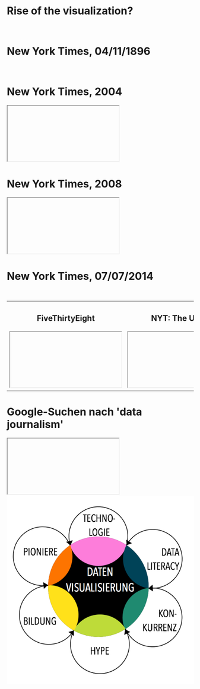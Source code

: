 <h1 class="title">Rise of the visualization?</h1>



<img class="full-height" data-src="assets/intro/1896-full-page-1000.png"></img>
<div class="overlay dark">
<h1>New York Times, 04/11/1896</h1>
</div>




<img class="full-height" data-src="assets/intro/2004-election-map.png"></img>
<div class="overlay dark">
<h1>New York Times, 2004</h1>
</div>



<iframe class="full" data-src="http://elections.nytimes.com/2008/results/president/exit-polls.html?ref=weekinreview"></iframe>
<div class="overlay dark">
<h1>New York Times, 2008</h1>
</div>



<iframe class="full" data-src="http://www.nytimes.com/interactive/2014/07/08/upshot/how-the-year-you-were-born-influences-your-politics.html"></iframe>
<div class="overlay dark">
<h1>New York Times, 07/07/2014</h1>
</div>



<img class="full-width" data-src="assets/intro/escalation.jpg"></img>



<table cellpadding="0" cellspacing="0">
<tr>
<th class="third"><h2>FiveThirtyEight</h2></th><th class="third"><h2>NYT: The Upshot</h2></th><th class="third"><h2>Vox</h2></th></tr><tr><td>
<iframe data-src="http://fivethirtyeight.com/"></iframe>
</td><td>
<iframe data-src="http://www.nytimes.com/upshot/"></iframe>
</td><td>
<iframe data-src="http://www.vox.com/"></iframe>
</td></tr></table>



# Google-Suchen nach 'data journalism'
<iframe class="half-height" data-src="http://www.google.com/trends/fetchComponent?hl=en-US&q=data+journalism&cmpt=q&content=1&cid=TIMESERIES_GRAPH_0&export=5&w=1920&h=1080"></iframe>



<section data-background="assets/white.png">
<img src="assets/intro/reasons.png" class="full-height centered"></img>
</section>
